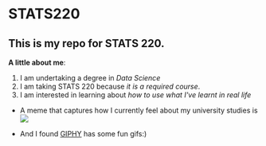 # STATS220

## This is my repo for STATS 220. 

**A little about me**:

1. I am undertaking a degree in *Data Science*
2. I am taking STATS 220 because *it is a required course*.
3. I am interested in learning about *how to use what I've learnt in real life*

- A meme that captures how I currently feel about my university studies is ![](https://media4.giphy.com/media/v1.Y2lkPTc5MGI3NjExNGg1ZnhvcWJjbG03MGpzYXFpM2pzZGEyZzJ3c3FxMHgydm02Nm11ayZlcD12MV9pbnRlcm5hbF9naWZfYnlfaWQmY3Q9Zw/rdma0nDFZMR32/giphy.gif)

- And I found [GIPHY](https://giphy.com/) has some fun gifs:)
